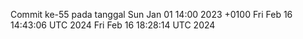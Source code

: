 Commit ke-55 pada tanggal Sun Jan 01 14:00 2023 +0100
Fri Feb 16 14:43:06 UTC 2024
Fri Feb 16 18:28:14 UTC 2024
